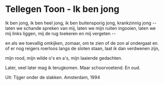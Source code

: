 # Tellegen Toon - Ik ben jong
Ik ben jong,
ik ben heel jong,
ik ben buitensporig jong, krankzinnig jong --
laten we schande spreken van mij,
laten we mijn ruiten ingooien,
laten we mij links liggen, mij de rug toekeren
en mij vergeten --
  
en als we toevallig omkijken, zomaar, om te zien
of de zon al ondergaat
en of er nog reigers roerloos langs de sloten staan,
laat ik dan verdwenen zijn,
  
mijn rood,
mijn wilde o's en a's,
mijn laaiende gedachten.
  
Later, veel later mag ik terugkomen.
Maar schoorvoetend.
En oud.
  
Uit: Tijger onder de slakken. Amsterdam, 1994